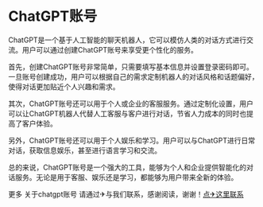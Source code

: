 # ChatGPT账号

ChatGPT是一个基于人工智能的聊天机器人，它可以模仿人类的对话方式进行交流。用户可以通过创建ChatGPT账号来享受更个性化的服务。

首先，创建ChatGPT账号非常简单，只需要填写基本信息并设置登录密码即可。一旦账号创建成功，用户可以根据自己的需求定制机器人的对话风格和话题偏好，使得对话更加贴近个人兴趣和需求。

其次，ChatGPT账号还可以用于个人或企业的客服服务。通过定制化设置，用户可以让ChatGPT机器人代替人工客服与客户进行对话，节省人力成本的同时也提高了客户体验。

另外，ChatGPT账号还可以用于个人娱乐和学习。用户可以与ChatGPT进行日常对话，获取信息娱乐，甚至进行语言学习和交流。

总的来说，ChatGPT账号是一个强大的工具，能够为个人和企业提供智能化的对话服务。无论是用于客服、娱乐还是学习，都能够为用户带来全新的体验。

更多 关于chatgpt账号 请通过✈与我们联系，感谢阅读，谢谢！[点✈这里联系](https://t.me/lianmeng09)